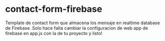 # contact-form-firebase
Template de contact form que almacena los mensaje en realtime database de Firebase. 
Solo hace falta cambiar la configuracion de web app de firebase en app.js con la de tu proyecto y listo!
